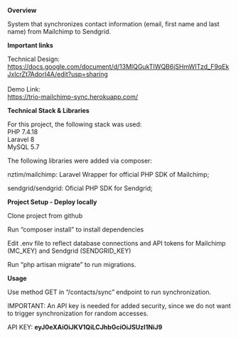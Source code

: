 <b>Overview</b>

System that synchronizes contact information (email, first name and last name) from Mailchimp to Sendgrid.


<b>Important links</b>

Technical Design:<br>
https://docs.google.com/document/d/13MlQGukTIWQB6jSHmWITzd_F9qEkJxlcrZt7AdorI4A/edit?usp=sharing
<br><br>
Demo Link:<br>
https://trio-mailchimp-sync.herokuapp.com/
<br>

<b>Technical Stack & Libraries</b>

For this project, the following stack was used:<br>
PHP 7.4.18<br>
Laravel 8<br>
MySQL 5.7<br>

The following libraries were added via composer:

nztim/mailchimp:
Laravel Wrapper for official PHP SDK of Mailchimp;

sendgrid/sendgrid:
Oficial PHP SDK for Sendgrid;


<b>Project Setup - Deploy locally</b>

Clone project from github

Run “composer install” to install dependencies

Edit .env file to reflect database connections and API tokens for Mailchimp (MC_KEY) and Sendgrid (SENDGRID_KEY)

Run “php artisan migrate” to run migrations.


<b>Usage</b>

Use method GET in  “/contacts/sync” endpoint to run synchronization. 

IMPORTANT: An API key is needed for added security, since we do not want to trigger synchronization for random accesses.

API KEY: <b>eyJ0eXAiOiJKV1QiLCJhbGciOiJSUzI1NiJ9</b>
